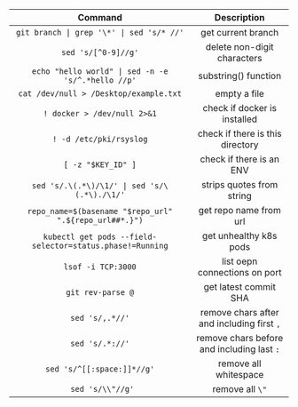 | Command       | Description                    |
| :------------:| :-----------------------------:|
|`git branch \| grep '\*' \| sed 's/* //'` | get current branch |
|`sed 's/[^0-9]//g'` | delete non-digit characters|
|`echo "hello world" \| sed -n -e 's/^.*hello //p'` | substring() function|
| `cat /dev/null > /Desktop/example.txt`      | empty a file   |
| `! docker > /dev/null 2>&1` | check if docker is installed |
|`! -d /etc/pki/rsyslog` | check if there is this directory |
|`[ -z "$KEY_ID" ]` | check if there is an ENV |
|`sed 's/.\(.*\)/\1/' \| sed 's/\(.*\)./\1/'` | strips quotes from string |
|`repo_name=$(basename "$repo_url" ".${repo_url##*.}")` | get repo name from url |
|`kubectl get pods --field-selector=status.phase!=Running` | get unhealthy k8s pods |
|`lsof -i TCP:3000` | list oepn connections on port |
|`git rev-parse @` | get latest commit SHA |
|`sed 's/,.*//'` | remove chars after and including first `,`|
|`sed 's/.*://'` | remove chars before and including last `:`|
|`sed 's/^[[:space:]]*//g'` | remove all whitespace |
|` sed 's/\\"//g'`| remove all `\"`|
